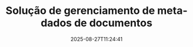 ---
############################# Static ############################
layout: "family"
date:  2025-08-27T11:24:41
draft: false

product: "Metadata"
product_tag: "metadata"

lang: pt

############################# Head ############################
head_title: "APIs .NET, Java, Node.js, Python e aplicativos on-line de manipulação de metadados da GroupDocs"
head_description: "APIs de metadados de documentos nativas para C# .NET e Java. Leia, escreva, edite e compare metainformações de todos os formatos populares. Analise e exporte metadados."

############################# Header ############################
title: "Solução de gerenciamento de metadados de documentos"
description:  |
  APIs e aplicativos para ler, editar, substituir e remover metadados de documentos, imagens e outros formatos de arquivo em plataformas populares.

  Adicione informações ocultas de metadados aos seus arquivos e documentos comerciais.

  Modifique ou remova metadados já apresentados em seus documentos.

  Colete e analise informações sobre metadados de documentos e arquivos.

############################# Supported Platforms ###############################
supported_platforms:
  enable: true
  head_title: "Escolha sua plataforma"
  title: "Independência de plataforma"
  description: "GroupDocs.Metadata é compatível com uma ampla variedade de sistemas operacionais e estruturas:"
  details_link_title: "Saber mais"

  items:
    # items loop
    - title: ".NET"
      description: GroupDocs.Metadata .NET 
      color: "blue"
      tag: "net"
      link: "/metadata/net/"
      features_link: "https://docs.groupdocs.com/metadata/net/system-requirements/"
      features:
          # features loop
          - rows: "3"
            content: |
                    .NET Core 3.0 or higher <br> .NET 5.0 or higher <br> .NET Standard 2.1
      
          # features loop
          - rows: "1"
            content: |
                    Windows <br> Linux <br> Mac OS
      
          # features loop
          - rows: "4"
            content: |
                    Microsoft Visual Studio <br> JetBrains Rider <br> Microsoft Visual Code
      
          # features loop
          - rows: "1"
            content: |
                    70+ file formats
      

    # items loop
    - title: "Java"
      description: GroupDocs.Metadata Java
      color: "red"
      tag: "java"
      link: "/metadata/java/"
      features_link: "https://docs.groupdocs.com/metadata/java/system-requirements/"
      features:
          # features loop
          - rows: "3"
            content: |
                    J2SE 7.0 or higher <br> Kotlin
      
          # features loop
          - rows: "1"
            content: |
                    Windows <br> Linux <br> Mac OS
      
          # features loop
          - rows: "4"
            content: |
                    IntelliJ IDEA <br> Eclipse <br> NetBeans
      
          # features loop
          - rows: "1"
            content: |
                    70+ file formats

    # items loop
    - title: "Node.js"
      description: GroupDocs.Metadata Node.js
      color: "green"
      tag: "nodejs-java"
      link: "/metadata/nodejs-java/"
      features_link: "https://docs.groupdocs.com/metadata/nodejs-java/system-requirements/"
      features:
          # features loop
          - rows: "3"
            content: |
                    Node.js 16+ and J2SE 8.0 (1.8)+
      
          # features loop
          - rows: "1"
            content: |
                    Windows <br> Linux <br> Mac OS
      
          # features loop
          - rows: "4"
            content: |
                    Atom <br> Visual Studio Code <br> Qualquer outro editor de texto
      
          # features loop
          - rows: "1"
            content: |
                    70+ file formats

    # items loop
    - title: "Python"
      description: GroupDocs.Metadata Python
      color: "yellow"
      tag: "python-net"
      link: "/metadata/python-net/"
      features_link: "https://docs.groupdocs.com/metadata/python-net/system-requirements/"
      features:
          # features loop
          - rows: "3"
            content: |
                    Python 3.9+ and .Net 6+
      
          # features loop
          - rows: "1"
            content: |
                    Windows <br> Linux <br> Mac OS
      
          # features loop
          - rows: "4"
            content: |
                    IDLE <br> PyCharm <br> Visual Studio Code
      
          # features loop
          - rows: "1"
            content: |
                    70+ file formats

    # items loop
    - title: "CLI .NET"
      description: GroupDocs.Metadata CLI for .NET
      color: "gray"
      tag: "cli-net"
      link: "/metadata/cli-net/"
      features_link: "https://docs.groupdocs.com/metadata/net/system-requirements/"
      features:
          # features loop
          - rows: "3"
            content: |
                    .NET Core 3.0 or higher <br> .NET 5.0 or higher <br> .NET Standard 2.1
      
          # features loop
          - rows: "1"
            content: |
                    Windows <br> Linux <br> Mac OS
      
          # features loop
          - rows: "4"
            content: |
                    Command Prompt, Bash, PowerShell, etc.
      
          # features loop
          - rows: "1"
            content: |
                    70+ file formats

############################# Features ###############################
features:
  enable: true
  title: "Revisão de recursos do GroupDocs.Metadata"
  description: "Nossa solução foi projetada para manipular metadados em vários formatos de arquivo populares, incluindo imagens e documentos de escritório."

  items:
    # items loop
    - icon: "protect"
      title: "Proteja as informações comerciais"
      content: "Adicione metadados ocultos aos seus arquivos e documentos confidenciais."

    # items loop
    - icon: "control"
      title: "Controlar metadados de documentos"
      content: "Colete informações detalhadas sobre metadados contidos em documentos."

    # items loop
    - icon: "manipulate"
      title: "Manipular informações de metadados"
      content: "Modifique o conteúdo ou exclua metadados em vários formatos de arquivo suportados."

    # items loop
    - icon: "additional"
      title: "Vários recursos adicionais"
      content: "Obtenha visualização de documentos, extraia pacotes de metadados, etc."

############################# Code Samples ###############################
code_samples:
  enable: true
  title: "Proteja documentos usando metadados"
  description: "GroupDocs.Metadata exemplos de códigos de operações típicos."
  items:
    # code sample loop
    - title: "Remova metadados desnecessários de imagens e documentos"
      content: |
       GroupDocs.Metadata ajuda você a remover facilmente informações ocultas de seus arquivos e documentos. Você pode excluir rapidamente detalhes como quando e onde uma imagem foi tirada ou remover informações do autor e do editor de documentos do Office.
      samples:
        - language: "C#"
          color: "blue"
          content: |
            ```csharp {style=abap}  
            // Passe o caminho para um documento para o construtor Metadata

            using (Metadata metadata = new Metadata("source.docx"))
            {
                // Remover propriedades do documento conectadas ao criador e editor
                var affected = metadata.RemoveProperties(
                    p => p.Tags.Contains(Tags.Person.Creator) ||
                        p.Tags.Contains(Tags.Person.Editor));

                // Resultado do processo de remoção de metadados
                Console.WriteLine("Properties removed: {0}", affected);

                // Salvar documento limpo
                metadata.Save("result.docx");
            }                    
            ```
        - language: "Java"
          color: "red"
          content: |
            ```java {style=abap}   
            // Passe o caminho para um documento para o construtor Metadata

            try (Metadata metadata = new Metadata("source.docx"){

                // Remover propriedades do documento conectadas ao criador e editor
                int affected = metadata.removeProperties(
                    new ContainsTagSpecification(Tags.getPerson().getCreator()).or(
                    new ContainsTagSpecification(Tags.getPerson().getEditor())));

                // Resultado do processo de remoção de metadados
                System.out.println(String.format("Properties removed: %s", affected));

                // Salvar documento limpo
                metadata.save("result.docx");
            }
            ```
        - language: "TypeScript"
          color: "green"
          content: |
            ```javascript {style=abap}
            // Passe o caminho para um documento para o construtor Metadata

            const metadata = new groupdocs.metadata.Metadata("source.docx");
    
            // Remover propriedades do documento conectadas ao criador e editor
            var affected = metadata.removeProperties(
                new groupdocs.metadata.ContainsTagSpecification(groupdocs.metadata.Tags.getPerson().getCreator()).or(
                new groupdocs.metadata.ContainsTagSpecification(groupdocs.metadata.Tags.getPerson().getEditor()))
                );

            // Resultado do processo de remoção de metadados
            console.log('Properties removed: ${affected}');

            // Salvar documento limpo
            metadata.save("result.docx");                        
            ```
        - language: "Python"
          color: "yellow"
          content: |
            ```python {style=abap}
            import groupdocs.metadata as gm
                        
            def run():

                # Passe o caminho para um documento para o construtor Metadata
                with gm.Metadata("input.docx") as metadata:

                # Remover propriedades do documento conectadas ao criador e editor
                specification = gm.search.ContainsTagSpecification(gm.tagging.Tags.person.creator).
                    either(gm.search.ContainsTagSpecification(gm.tagging.Tags.person.editor)).
                    either(gm.search.OfTypeSpecification(gm.common.MetadataPropertyType.STRING).
                    both(gm.search.WithValueSpecification("John")))

                affected = metadata.remove_properties(specification)

                # Resultado do processo de remoção de metadados
                print(f"Properties removed: {affected}")

                # Salvar documento limpo
                metadata.save("output.docx")
            ```

############################# Supported Formats ###############################
formats:
  enable: true
  title: "Mais de 70 formatos são suportados"
  description: "GroupDocs.Metadata ajuda a controlar metadados em documentos e formatos de arquivo populares."

############################# Metrics ###############################
metrics:
  enable: true
  title: "GroupDocs.Metadata conquistas"
  description: "Descubra as principais métricas das realizações da nossa biblioteca"

  items:
    # items loop
    - number: "70+"
      title: "Formatos suportados"
      content: "GroupDocs.Metadata oferece suporte à manipulação de metadados para mais de 70 formatos de arquivo populares."

    # items loop
    - number: "700k"
      title: "Downloads do NuGet"
      content: "O pacote GroupDocs.Metadata para .NET NuGet foi baixado mais de 700.000 vezes."

    # items loop
    - number: "15k"
      title: "Downloads do Maven"
      content: "GroupDocs.Metadata tem 15.000 downloads no Maven. Gerenciamento poderoso de metadados Java."

    # items loop
    - number: "140+"
      title: "Clientes satisfeitos"
      content: "Tanto empresas famosas quanto desenvolvedores individuais preferem os produtos da GroupDocs para construir soluções inovadoras."


############################# Customers ###############################
customers:
  enable: true
  title: "Nossos clientes satisfeitos"
  description: "Produtos da GroupDocs confiáveis ​​por muitos clientes em todo o mundo e usados ​​em muitas soluções de negócios competitivas em todo o mundo."

  items:
    # items loop
    - title: "BenQ Corporation"
      logo: "benq"
      
    # items loop
    - title: "Nasdaq Stock Market"
      logo: "nasdaq"
      
    # items loop
    - title: "AT&T Inc."
      logo: "att"
      
    # items loop
    - title: "Customer logo AstraZeneca"
      logo: "astrazeneca"
      
    # items loop
    - title: "Central Bank of Argentina"
      logo: "argentinacentralbank"
      
    # items loop
    - title: "Roche Holding AG"
      logo: "roche"
      
    # items loop
    - title: "Capita"
      logo: "capita"
      
    # items loop
    - title: "Axa S.A."
      logo: "axa"
      
    # items loop
    - title: "Instructure Inc."
      logo: "instructure"
      
    # items loop
    - title: "Wipro"
      logo: "wipro"


############################# Actions ###############################
actions:
  enable: true
  title: "Pronto para começar?"
  description: "Experimente os recursos do GroupDocs.Metadata gratuitamente em seus aplicativos"

  items:
    # items loop
    - title: ".NET"
      color: "blue"
      link: "/metadata/net/"

    # items loop
    - title: "Java"
      color: "red"
      link: "/metadata/java/"

    # items loop
    - title: "Node.js"
      color: "green"
      link: "/metadata/nodejs-java/"   

    # items loop
    - title: "Python"
      color: "yellow"
      link: "/metadata/python-net/"    

    # items loop
    - title: "CLI"
      color: "gray" 
      link: "/metadata/cli-net/"


############################# FAQ ###############################
faq:
  enable: true
  title: "Perguntas frequentes"
  description: "Tem dúvidas sobre nosso produto? Nós temos respostas!"

  items:
    # items loop
    - question: "O GroupDocs.Metadata requer software de terceiros para processamento de metadados de documentos?"
      answer: "GroupDocs.Metadata opera de forma independente; nenhuma biblioteca externa como Microsoft Office ou Adobe Acrobat é necessária."

    # items loop
    - question: "Posso experimentar os recursos do GroupDocs.Metadata antes de comprar?"
      answer: "Absolutamente! GroupDocs.Metadata oferece um teste gratuito. Instale-o e explore seus recursos. No entanto, observe que as versões de teste adicionam 'crachás de teste' aos seus documentos e processam apenas as três primeiras páginas. Para uma experiência completa, obtenha uma licença temporária gratuita de 30 dias para todas as funcionalidades. Confira os detalhes [aqui](https://purchase.groupdocs.com/temporary-license/)."

    # items loop
    - question: "Que tipos de licenças estão disponíveis?"
      answer: "Procurando uma licença do GroupDocs.Metadata? Nós oferecemos várias opções para você. Escolha entre licenças adaptadas às suas necessidades, com base em fatores como o número de desenvolvedores em sua equipe, locais de implantação (por exemplo, escritório único ou locais de trabalho remotos) e se a distribuição para o cliente final exige o compartilhamento do SDK/API com os clientes. Como alternativa, opte por uma licença de uso mensal, onde você paga com base no uso com planos medidos. Explore mais e encontre o ajuste perfeito [aqui](https://purchase.groupdocs.com/pricing/metadata/net/)."

############################# Cloud Links ###############################
cloud_links:
  enable: true
  title: "GroupDocs.Metadata APIs de baixo código incluem"
  description: "Gerencie metadados confidenciais em arquivos comerciais em seu aplicativo usando nossa API REST baseada em nuvem."
  
  items:
    # items loop
    - title: "GroupDocs.Metadata Cloud for cURL"
      content: "Trabalhe com APIs de manipulação de metadados RESTful cURL para gerenciar informações de metadados de PDF, Word, Excel, apresentações, imagens e arquivos multimídia em seus aplicativos."
      icon: "groupdocs_metadata-for-curl"
      link: "https://products.groupdocs.cloud/metadata/curl"

    # items loop
    - title: "GroupDocs.Metadata Cloud for .NET"
      content: "Use a API REST de metadados com SDK do .NET para adicionar, editar, extrair, pesquisar e excluir metadados de formatos de documentos em aplicativos .NET."
      icon: "groupdocs_metadata-for-net"
      link: "https://products.groupdocs.cloud/metadata/net"

    # items loop
    - title: "GroupDocs.Metadata Cloud for Java"
      content: "Aprimore seus aplicativos Java com recursos avançados de gerenciamento de metadados usando o Metadata SDK for Java."
      icon: "groupdocs_metadata-for-java"
      link: "https://products.groupdocs.cloud/metadata/java"

############################# App links ###############################
app_links:
  enable: true
  title: "GroupDocs.Metadata Nenhum aplicativo de código incluído"
  description: "Acesse o aplicativo web GroupDocs para gerenciar metadados de documentos. Processe mais de 70 formatos de arquivo populares em seu navegador favorito GRATUITAMENTE."

  items:
    # items loop
    - title: "GroupDocs.Metadata Total"
      content: "Aplicativo gratuito para visualizar e editar metadados de Word, Excel, PDF, PowerPoint e mais de 70 tipos de documentos."
      icon: "groupdocs_metadata-app"
      link: "https://products.groupdocs.app/metadata/total"

    # items loop
    - title: "GroupDocs.Metadata DOCX"
      content: "Visualizador e editor de metadados online gratuito para documentos MS Word."
      icon: "groupdocs_words-app"
      link: "https://products.groupdocs.app/metadata/docx"

    # items loop
    - title: "GroupDocs.Metadata PDF"
      content: "Visualize ou edite informações de metadados de documentos PDF online."
      icon: "groupdocs_pdf-app"
      link: "https://products.groupdocs.app/metadata/pdf"


      


---